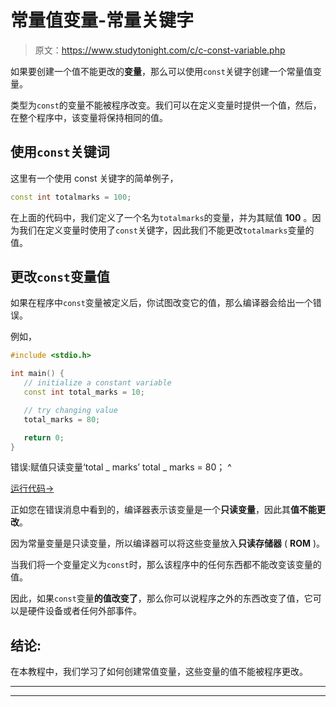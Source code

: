# 常量值变量-常量关键字

> 原文：<https://www.studytonight.com/c/c-const-variable.php>

如果要创建一个值不能更改的**变量**，那么可以使用`const`关键字创建一个常量值变量。

类型为`const`的变量不能被程序改变。我们可以在定义变量时提供一个值，然后，在整个程序中，该变量将保持相同的值。

## 使用`const`关键词

这里有一个使用 const 关键字的简单例子，

```cpp
const int totalmarks = 100;
```

在上面的代码中，我们定义了一个名为`totalmarks`的变量，并为其赋值 **100** 。因为我们在定义变量时使用了`const`关键字，因此我们不能更改`totalmarks`变量的值。

## 更改`const`变量值

如果在程序中`const`变量被定义后，你试图改变它的值，那么编译器会给出一个错误。

例如，

```cpp
#include <stdio.h>

int main() {
   // initialize a constant variable 
   const int total_marks = 10;

   // try changing value
   total_marks = 80;

   return 0;
}
```

错误:赋值只读变量‘total _ marks’
total _ marks = 80；
^

[运行代码→](https://www.studytonight.com/code/playground/c/?id=XVJFxP)

正如您在错误消息中看到的，编译器表示该变量是一个**只读变量**，因此其**值不能更改**。

因为常量变量是只读变量，所以编译器可以将这些变量放入**只读存储器** ( **ROM** )。

当我们将一个变量定义为`const`时，那么该程序中的任何东西都不能改变该变量的值。

因此，如果`const`变量**的值改变了**，那么你可以说程序之外的东西改变了值，它可以是硬件设备或者任何外部事件。

## 结论:

在本教程中，我们学习了如何创建常值变量，这些变量的值不能被程序更改。

* * *

* * *